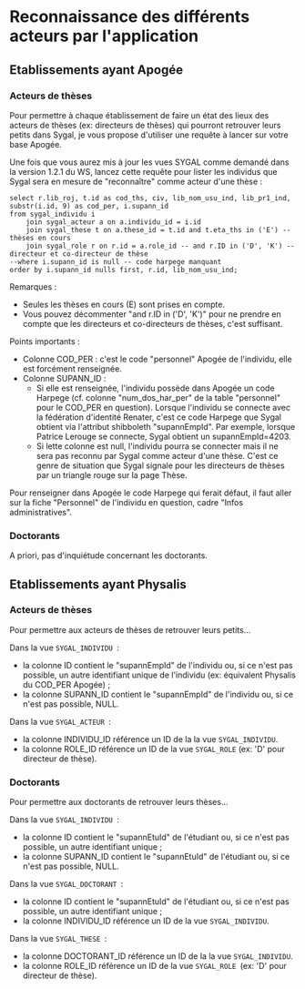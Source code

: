 # Reconnaissance des différents acteurs par l'application


## Etablissements ayant Apogée

### Acteurs de thèses

Pour permettre à chaque établissement de faire un état des lieux des acteurs de thèses (ex: directeurs de thèses) qui 
pourront retrouver leurs petits dans Sygal, je vous propose d'utiliser une requête à lancer sur votre base Apogée.

Une fois que vous aurez mis à jour les vues SYGAL comme demandé dans la version 1.2.1 du WS, lancez cette requête pour 
lister les individus que Sygal sera en mesure de "reconnaître" comme acteur d'une thèse :

    select r.lib_roj, t.id as cod_ths, civ, lib_nom_usu_ind, lib_pr1_ind, substr(i.id, 9) as cod_per, i.supann_id
    from sygal_individu i
        join sygal_acteur a on a.individu_id = i.id
        join sygal_these t on a.these_id = t.id and t.eta_ths in ('E') -- thèses en cours
        join sygal_role r on r.id = a.role_id -- and r.ID in ('D', 'K') -- directeur et co-directeur de thèse
    --where i.supann_id is null -- code harpege manquant
    order by i.supann_id nulls first, r.id, lib_nom_usu_ind;

Remarques :
- Seules les thèses en cours (E) sont prises en compte.
- Vous pouvez décommenter "and r.ID in ('D', 'K')" pour ne prendre en compte que les directeurs et co-directeurs de 
thèses, c'est suffisant.

Points importants :
- Colonne COD_PER : c'est le code "personnel" Apogée de l'individu, elle est forcément renseignée.
- Colonne SUPANN_ID :
  - Si elle est renseignée, l'individu possède dans Apogée un code Harpege (cf. colonne "num_dos_har_per" de la table 
  "personnel" pour le COD_PER en question). Lorsque l'individu se connecte avec la fédération d'identité Renater, c'est 
  ce code Harpege que Sygal obtient via l'attribut shibboleth "supannEmpId". Par exemple, lorsque Patrice Lerouge se 
  connecte, Sygal obtient un supannEmpId=4203.
  - Si lette colonne est null, l'individu pourra se connecter mais il ne sera pas reconnu par Sygal comme acteur d'une 
  thèse. C'est ce genre de situation que Sygal signale pour les directeurs de thèses par un triangle rouge sur la page 
  Thèse.

Pour renseigner dans Apogée le code Harpege qui ferait défaut, il faut aller sur la fiche "Personnel" de l'individu en 
question, cadre "Infos administratives".

### Doctorants

A priori, pas d'inquiétude concernant les doctorants.



## Etablissements ayant Physalis

### Acteurs de thèses

Pour permettre aux acteurs de thèses de retrouver leurs petits...

Dans la vue `SYGAL_INDIVIDU `:
- la colonne ID contient le "supannEmpId" de l'individu ou, si ce n'est pas possible, un autre identifiant unique de l'individu (ex: équivalent Physalis du COD_PER Apogée) ;
- la colonne SUPANN_ID contient le "supannEmpId" de l'individu ou, si ce n'est pas possible, NULL.

Dans la vue `SYGAL_ACTEUR `:
- la colonne INDIVIDU_ID référence un ID de la la vue `SYGAL_INDIVIDU`.
- la colonne ROLE_ID référence un ID de la vue `SYGAL_ROLE` (ex: 'D' pour directeur de thèse).

### Doctorants

Pour permettre aux doctorants de retrouver leurs thèses...

Dans la vue `SYGAL_INDIVIDU `:
- la colonne ID contient le "supannEtuId" de l'étudiant ou, si ce n'est pas possible, un autre identifiant unique ;
- la colonne SUPANN_ID contient le "supannEtuId" de l'étudiant ou, si ce n'est pas possible, NULL.

Dans la vue `SYGAL_DOCTORANT `:
- la colonne ID contient le "supannEtuId" de l'étudiant ou, si ce n'est pas possible, un autre identifiant unique ;
- la colonne INDIVIDU_ID référence un ID de la vue `SYGAL_INDIVIDU`.

Dans la vue `SYGAL_THESE `:
- la colonne DOCTORANT_ID référence un ID de la la vue `SYGAL_INDIVIDU`.
- la colonne ROLE_ID référence un ID de la vue `SYGAL_ROLE `(ex: 'D' pour directeur de thèse).

